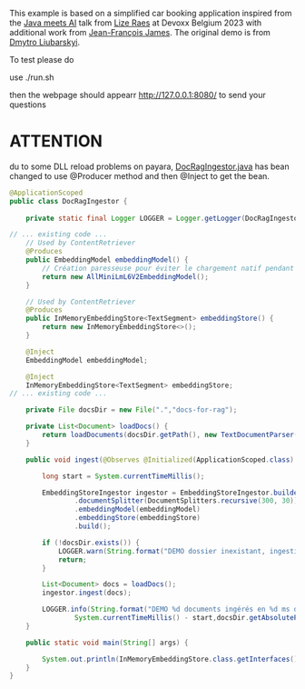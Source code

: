 This example is based on a simplified car booking application inspired from the [Java meets AI](https://www.youtube.com/watch?v=BD1MSLbs9KE) talk from [Lize Raes](https://www.linkedin.com/in/lize-raes-a8a34110/) at Devoxx Belgium 2023 with additional work from [Jean-François James](http://jefrajames.fr/). The original demo is from [Dmytro Liubarskyi](https://www.linkedin.com/in/dmytro-liubarskyi/).

To test please do

use ./run.sh 

then
the webpage should appearr
http://127.0.0.1:8080/ to send your questions

# ATTENTION

du to some DLL reload problems on payara, [DocRagIngestor.java](src/main/java/dev/langchain4j/cdi/example/booking/DocRagIngestor.java)  has bean changed
to use @Producer method and then @Inject to get the bean.


```java
@ApplicationScoped
public class DocRagIngestor {
	
	private static final Logger LOGGER = Logger.getLogger(DocRagIngestor.class.getName());

// ... existing code ...
    // Used by ContentRetriever
    @Produces
    public EmbeddingModel embeddingModel() {
        // Création paresseuse pour éviter le chargement natif pendant le bootstrap CDI.
        return new AllMiniLmL6V2EmbeddingModel();
    }

    // Used by ContentRetriever
    @Produces
    public InMemoryEmbeddingStore<TextSegment> embeddingStore() {
        return new InMemoryEmbeddingStore<>();
    }

    @Inject
    EmbeddingModel embeddingModel;

    @Inject
    InMemoryEmbeddingStore<TextSegment> embeddingStore;
// ... existing code ...

    private File docsDir = new File(".","docs-for-rag");

    private List<Document> loadDocs() {
        return loadDocuments(docsDir.getPath(), new TextDocumentParser());
    }

    public void ingest(@Observes @Initialized(ApplicationScoped.class) Object pointless) {

        long start = System.currentTimeMillis();

        EmbeddingStoreIngestor ingestor = EmbeddingStoreIngestor.builder()
                .documentSplitter(DocumentSplitters.recursive(300, 30))
                .embeddingModel(embeddingModel)
                .embeddingStore(embeddingStore)
                .build();

        if (!docsDir.exists()) {
            LOGGER.warn(String.format("DEMO dossier inexistant, ingestion ignorée: %s", docsDir.getAbsolutePath()));
            return;
        }

        List<Document> docs = loadDocs();
        ingestor.ingest(docs);

        LOGGER.info(String.format("DEMO %d documents ingérés en %d ms depuis %s", docs.size(),
                System.currentTimeMillis() - start,docsDir.getAbsolutePath()));
    }

    public static void main(String[] args) {

        System.out.println(InMemoryEmbeddingStore.class.getInterfaces()[0]);
    }
}


```